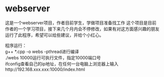 # webserver
</p>这是一个webserver项目，作者目前学生，学做项目准备找工作
这个项目是目前作者的一个学习项目，接下来几个月内会不停修改，如果有对这方面感兴趣的朋友运行了此程序，希望可以给些建议，并给个小红心。</p>
</p>程序运行：<br>
g++ *.cpp -o webs -pthread进行编译<br>
./webs 10000运行可执行文件，指定10000端口号<br>
ifconfig查看自己的ip地址，在任何一台电脑上浏览器上输入http://192.168.xxx.xxx:10000/index.html</p>
